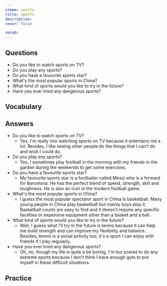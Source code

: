 ```yaml
---
cname: sports
title: Sports
description: 
cover: false

vocab:
---
```

<banner></banner>

## Questions

- Do you like to watch sports on TV?
- Do you play any sports?
- Do you have a favourite sports star?
- What&#39;s the most popular sports in China?
- What kind of sports would you like to try in the future?
- Have you ever tried any dangerous sports?

## Vocabulary

<vocab-box></vocab-box>

## Answers

- Do you like to watch sports on TV?
  - Yes, I&#39;m really into watching sports on TV because it entertains me a lot. Besides, I like seeing other people do the things that I can&#39;t do and wish I could do.
- Do you play any sports?
  - Yes, I sometimes play football in the morning with my friends in the garden during the weekends to get some exercises.
- Do you have a favourite sports star?
  - My favourite sports star is a footballer called Messi who is a forward for Barcelona. He has the perfect blend of speed, strength, skill and toughness. He is also an icon in the modern football game.
- What&#39;s the most popular sports in China?
  - I guess the most popular spectator sport in China is basketball. Many young people in China play basketball but mainly boys play it. Basketball courts are easy to find and it doesn&#39;t require any specific facilities or expensive equipment other than a basket and a ball.
- What kind of sports would you like to try in the future?
  - Well, I guess what I&#39;ll try in the future is tennis because it can help me build strength and can improve my flexibility and balance. Besides, tennis is a social activity too; it&#39;s a sport I can enjoy with friends if I play regularly.
- Have you ever tried any dangerous sports?
  - Oh, no, though my life is quite a bit boring, I&#39;m too scared to do any extreme sports because I don&#39;t think I have enough guts to put myself in these difficult situations.

## Practice

<qrfooter></qrfooter>
